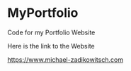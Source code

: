 # MyPortfolio

Code for my Portfolio Website

Here is the link to the Website

https://www.michael-zadikowitsch.com

